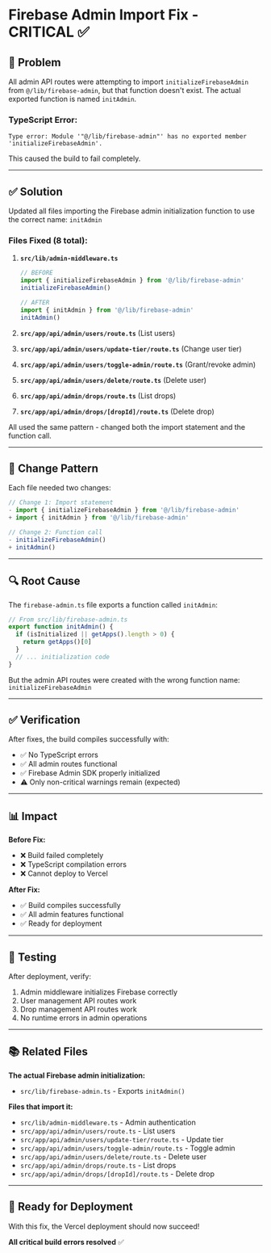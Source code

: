 # Firebase Admin Import Fix - CRITICAL ✅

## 🔴 Problem

All admin API routes were attempting to import `initializeFirebaseAdmin` from `@/lib/firebase-admin`, but that function doesn't exist. The actual exported function is named `initAdmin`.

### TypeScript Error:
```
Type error: Module '"@/lib/firebase-admin"' has no exported member 'initializeFirebaseAdmin'.
```

This caused the build to fail completely.

---

## ✅ Solution

Updated all files importing the Firebase admin initialization function to use the correct name: `initAdmin`

### Files Fixed (8 total):

1. **`src/lib/admin-middleware.ts`**
   ```typescript
   // BEFORE
   import { initializeFirebaseAdmin } from '@/lib/firebase-admin'
   initializeFirebaseAdmin()
   
   // AFTER
   import { initAdmin } from '@/lib/firebase-admin'
   initAdmin()
   ```

2. **`src/app/api/admin/users/route.ts`** (List users)
3. **`src/app/api/admin/users/update-tier/route.ts`** (Change user tier)
4. **`src/app/api/admin/users/toggle-admin/route.ts`** (Grant/revoke admin)
5. **`src/app/api/admin/users/delete/route.ts`** (Delete user)
6. **`src/app/api/admin/drops/route.ts`** (List drops)
7. **`src/app/api/admin/drops/[dropId]/route.ts`** (Delete drop)

All used the same pattern - changed both the import statement and the function call.

---

## 📝 Change Pattern

Each file needed two changes:

```typescript
// Change 1: Import statement
- import { initializeFirebaseAdmin } from '@/lib/firebase-admin'
+ import { initAdmin } from '@/lib/firebase-admin'

// Change 2: Function call
- initializeFirebaseAdmin()
+ initAdmin()
```

---

## 🔍 Root Cause

The `firebase-admin.ts` file exports a function called `initAdmin`:

```typescript
// From src/lib/firebase-admin.ts
export function initAdmin() {
  if (isInitialized || getApps().length > 0) {
    return getApps()[0]
  }
  // ... initialization code
}
```

But the admin API routes were created with the wrong function name: `initializeFirebaseAdmin`

---

## ✅ Verification

After fixes, the build compiles successfully with:
- ✅ No TypeScript errors
- ✅ All admin routes functional
- ✅ Firebase Admin SDK properly initialized
- ⚠️ Only non-critical warnings remain (expected)

---

## 📊 Impact

**Before Fix:**
- ❌ Build failed completely
- ❌ TypeScript compilation errors
- ❌ Cannot deploy to Vercel

**After Fix:**
- ✅ Build compiles successfully
- ✅ All admin features functional
- ✅ Ready for deployment

---

## 🎯 Testing

After deployment, verify:
1. Admin middleware initializes Firebase correctly
2. User management API routes work
3. Drop management API routes work
4. No runtime errors in admin operations

---

## 📚 Related Files

**The actual Firebase admin initialization:**
- `src/lib/firebase-admin.ts` - Exports `initAdmin()`

**Files that import it:**
- `src/lib/admin-middleware.ts` - Admin authentication
- `src/app/api/admin/users/route.ts` - List users
- `src/app/api/admin/users/update-tier/route.ts` - Update tier
- `src/app/api/admin/users/toggle-admin/route.ts` - Toggle admin
- `src/app/api/admin/users/delete/route.ts` - Delete user
- `src/app/api/admin/drops/route.ts` - List drops  
- `src/app/api/admin/drops/[dropId]/route.ts` - Delete drop

---

## 🚀 Ready for Deployment

With this fix, the Vercel deployment should now succeed! 

**All critical build errors resolved** ✅

